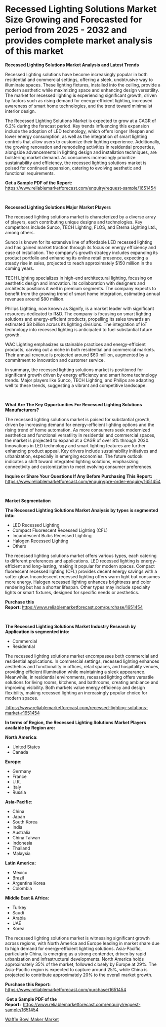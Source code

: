 <p><h1>Recessed Lighting Solutions Market Size Growing and Forecasted for period from 2025 - 2032 and provides complete market analysis of this market</h1></p><p><strong>Recessed Lighting Solutions Market Analysis and Latest Trends</strong></p>
<p><p>Recessed lighting solutions have become increasingly popular in both residential and commercial settings, offering a sleek, unobtrusive way to illuminate spaces. These lighting fixtures, installed into the ceiling, provide a modern aesthetic while maximizing space and enhancing design versatility. The market for recessed lighting is experiencing significant growth, driven by factors such as rising demand for energy-efficient lighting, increased awareness of smart home technologies, and the trend toward minimalist interior design.</p><p>The Recessed Lighting Solutions Market is expected to grow at a CAGR of 6.2% during the forecast period. Key trends influencing this expansion include the adoption of LED technology, which offers longer lifespan and lower energy consumption, as well as the integration of smart lighting controls that allow users to customize their lighting experience. Additionally, the growing renovation and remodeling activities in residential properties, alongside advancements in lighting design and installation techniques, are bolstering market demand. As consumers increasingly prioritize sustainability and efficiency, the recessed lighting solutions market is poised for continued expansion, catering to evolving aesthetic and functional requirements.</p></p>
<p><strong>Get a Sample PDF of the Report:&nbsp;</strong> <a href="https://www.reliablemarketforecast.com/enquiry/request-sample/1651454?utm_campaign=1890&utm_medium=2&utm_source=Github&utm_content=ia&utm_term=06022025&utm_id=recessed-lighting-solutions">https://www.reliablemarketforecast.com/enquiry/request-sample/1651454</a></p>
<p>&nbsp;</p>
<p><strong>Recessed Lighting Solutions Major Market Players</strong></p>
<p><p>The recessed lighting solutions market is characterized by a diverse array of players, each contributing unique designs and technologies. Key competitors include Sunco, TECH Lighting, FLOS, and Eterna Lighting Ltd., among others. </p><p>Sunco is known for its extensive line of affordable LED recessed lighting and has gained market traction through its focus on energy efficiency and ease of installation. The company's growth strategy includes expanding its product portfolio and enhancing its online retail presence, expecting a steady rise in sales, projected to reach approximately $150 million in the coming years.</p><p>TECH Lighting specializes in high-end architectural lighting, focusing on aesthetic design and innovation. Its collaboration with designers and architects positions it well in premium segments. The company expects to benefit from the growing trend of smart home integration, estimating annual revenues around $80 million.</p><p>Philips Lighting, now known as Signify, is a market leader with significant resources dedicated to R&D. The company is focusing on smart lighting solutions and energy-efficient products, propelling its sales towards an estimated $8 billion across its lighting divisions. The integration of IoT technology into recessed lighting is anticipated to fuel substantial future growth.</p><p>WAC Lighting emphasizes sustainable practices and energy-efficient products, carving out a niche in both residential and commercial markets. Their annual revenue is projected around $60 million, augmented by a commitment to innovation and customer service.</p><p>In summary, the recessed lighting solutions market is positioned for significant growth driven by energy efficiency and smart home technology trends. Major players like Sunco, TECH Lighting, and Philips are adapting well to these trends, suggesting a vibrant and competitive landscape.</p></p>
<p>&nbsp;</p>
<p><strong>What Are The Key Opportunities For Recessed Lighting Solutions Manufacturers?</strong></p>
<p><p>The recessed lighting solutions market is poised for substantial growth, driven by increasing demand for energy-efficient lighting options and the rising trend of home automation. As more consumers seek modernized aesthetics and functional versatility in residential and commercial spaces, the market is projected to expand at a CAGR of over 8% through 2030. Innovations in LED technology and smart lighting features are further enhancing product appeal. Key drivers include sustainability initiatives and urbanization, especially in emerging economies. The future outlook indicates a shift toward integrated lighting solutions, emphasizing connectivity and customization to meet evolving consumer preferences.</p></p>
<p><strong>Inquire or Share Your Questions If Any Before Purchasing This Report:</strong> <a href="https://www.reliablemarketforecast.com/enquiry/pre-order-enquiry/1651454?utm_campaign=1890&utm_medium=2&utm_source=Github&utm_content=ia&utm_term=06022025&utm_id=recessed-lighting-solutions">https://www.reliablemarketforecast.com/enquiry/pre-order-enquiry/1651454</a></p>
<p>&nbsp;</p>
<p><strong>Market Segmentation</strong></p>
<p><strong>The Recessed Lighting Solutions Market Analysis by types is segmented into:</strong></p>
<p><ul><li>LED Recessed Lighting</li><li>Compact Fluorescent Recessed Lighting (CFL)</li><li>Incandescent Bulbs Recessed Lighting</li><li>Halogen Recessed Lighting</li><li>Others</li></ul></p>
<p><p>The recessed lighting solutions market offers various types, each catering to different preferences and applications. LED recessed lighting is energy-efficient and long-lasting, making it popular for modern spaces. Compact fluorescent recessed lighting (CFL) provides decent energy savings with a softer glow. Incandescent recessed lighting offers warm light but consumes more energy. Halogen recessed lighting enhances brightness and color rendering but has a shorter lifespan. Other types may include specialty lights or smart fixtures, designed for specific needs or aesthetics.</p></p>
<p><strong>Purchase this Report:&nbsp;</strong><a href="https://www.reliablemarketforecast.com/purchase/1651454?utm_campaign=1890&utm_medium=2&utm_source=Github&utm_content=ia&utm_term=06022025&utm_id=recessed-lighting-solutions">https://www.reliablemarketforecast.com/purchase/1651454</a></p>
<p>&nbsp;</p>
<p><strong>The Recessed Lighting Solutions Market Industry Research by Application is segmented into:</strong></p>
<p><ul><li>Commercial</li><li>Residential</li></ul></p>
<p><p>The recessed lighting solutions market encompasses both commercial and residential applications. In commercial settings, recessed lighting enhances aesthetics and functionality in offices, retail spaces, and hospitality venues, providing efficient illumination while maintaining a sleek appearance. Meanwhile, in residential environments, recessed lighting offers versatile solutions for living rooms, kitchens, and bathrooms, creating ambiance and improving visibility. Both markets value energy efficiency and design flexibility, making recessed lighting an increasingly popular choice for modern spaces.</p></p>
<p><a href="https://www.reliablemarketforecast.com/recessed-lighting-solutions-market-r1651454?utm_campaign=1890&utm_medium=2&utm_source=Github&utm_content=ia&utm_term=06022025&utm_id=recessed-lighting-solutions">&nbsp;https://www.reliablemarketforecast.com/recessed-lighting-solutions-market-r1651454</a></p>
<p><strong>In terms of Region, the Recessed Lighting Solutions Market Players available by Region are:</strong></p>
<p>
    <p> <strong> North America: </strong>
        <ul>
            <li>United States</li>
            <li>Canada</li>
        </ul>
        </p> 
    <p> <strong> Europe: </strong>
        <ul>
            <li>Germany</li>
            <li>France</li>
            <li>U.K.</li>
            <li>Italy</li>
            <li>Russia</li>
        </ul>
        </p> 
    <p> <strong> Asia-Pacific: </strong>
        <ul>
            <li>China</li>
            <li>Japan</li>
            <li>South Korea</li>
            <li>India</li>
            <li>Australia</li>
            <li>China Taiwan</li>
            <li>Indonesia</li>
            <li>Thailand</li>
            <li>Malaysia</li>
        </ul>
        </p> 
    <p> <strong> Latin America: </strong>
        <ul>
            <li>Mexico</li>
            <li>Brazil</li>
            <li>Argentina Korea</li>
            <li>Colombia</li>
        </ul>
        </p> 
    <p> <strong> Middle East & Africa: </strong>
        <ul>
            <li>Turkey</li>
            <li>Saudi</li>
            <li>Arabia</li>
            <li>UAE</li>
            <li>Korea</li>
        </ul>
    </p>
    </p>
<p><p>The recessed lighting solutions market is witnessing significant growth across regions, with North America and Europe leading in market share due to high demand for energy-efficient lighting solutions. Asia-Pacific, particularly China, is emerging as a strong contender, driven by rapid urbanization and infrastructural developments. North America holds approximately 35% of the market, followed closely by Europe at 29%. The Asia-Pacific region is expected to capture around 25%, while China is projected to contribute approximately 20% to the overall market growth.</p></p>
<p><strong>Purchase this Report: </strong><a href="https://www.reliablemarketforecast.com/purchase/1651454?utm_campaign=1890&utm_medium=2&utm_source=Github&utm_content=ia&utm_term=06022025&utm_id=recessed-lighting-solutions">https://www.reliablemarketforecast.com/purchase/1651454</a></p>
<p>&nbsp;<strong>Get a Sample PDF of the Report:&nbsp;&nbsp;</strong><a href="https://www.reliablemarketforecast.com/enquiry/request-sample/1651454?utm_campaign=1890&utm_medium=2&utm_source=Github&utm_content=ia&utm_term=06022025&utm_id=recessed-lighting-solutions">https://www.reliablemarketforecast.com/enquiry/request-sample/1651454</a></p>
<p><strong></strong></p>
<p><p><a href="https://github.com/lylyparadise/Market-Research-Report-List-5/blob/main/waffle-bowl-maker-market.md?utm_campaign=1890&utm_medium=2&utm_source=Github&utm_content=ia&utm_term=06022025&utm_id=recessed-lighting-solutions">Waffle Bowl Maker Market</a></p></p>